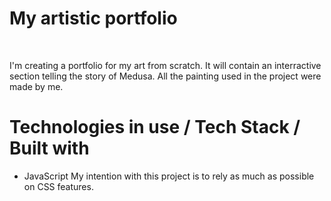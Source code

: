 
# My artistic portfolio
  
<br>

I'm creating a portfolio for my art from scratch. It will contain an interractive section telling the story of Medusa. All the painting used in the project were made by me. 

# Technologies in use / Tech Stack / Built with

- JavaScript
My intention with this project is to rely as much as possible on CSS features. 

